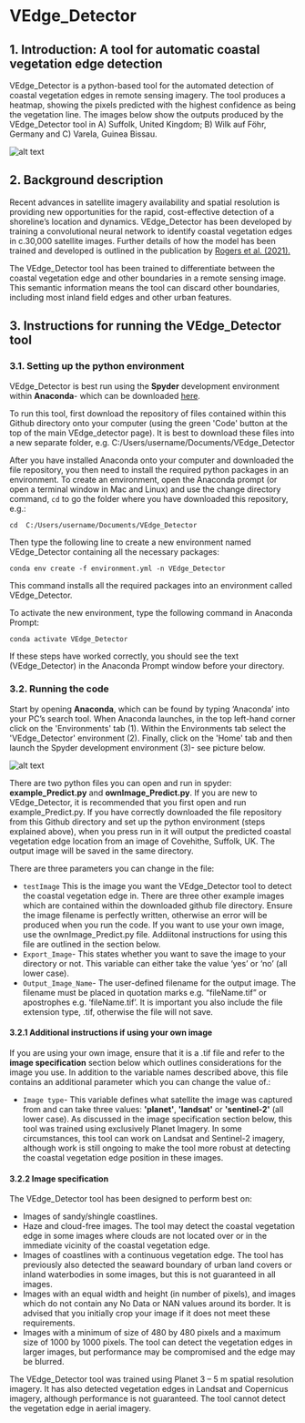 # VEdge_Detector
## 1. Introduction: A tool for automatic coastal vegetation edge detection

VEdge_Detector is a python-based tool for the automated detection of coastal vegetation edges in remote sensing imagery. The tool produces a heatmap, showing the pixels predicted with the highest confidence as being the vegetation line. The images below show the outputs produced by the VEdge_Detector tool in A) Suffolk, United Kingdom; B) Wilk auf Föhr, Germany and C) Varela, Guinea Bissau. 

![alt text](https://github.com/MartinSJRogers/VEdge_Detector/blob/main/example_Images.png) 

## 2. Background description

Recent advances in satellite imagery availability and spatial resolution is providing new opportunities for the rapid, cost-effective detection of a shoreline’s location and dynamics. VEdge_Detector has been developed by training a convolutional neural network to identify coastal vegetation edges in c.30,000 satellite images. Further details of how the model has been trained and developed is outlined in the publication by [Rogers et al. (2021).](https://www.tandfonline.com/doi/abs/10.1080/01431161.2021.1897185?journalCode=tres20)  

The VEdge_Detector tool has been trained to differentiate between the coastal vegetation edge and other boundaries in a remote sensing image. This semantic information means the tool can discard other boundaries, including most inland field edges and other urban features. 

## 3. Instructions for running the VEdge_Detector tool

### 3.1. Setting up the python environment

VEdge_Detector is best run using the **Spyder** development environment within **Anaconda**- which can be downloaded [here](https://docs.anaconda.com/anaconda/install/).

To run this tool, first download the repository of files contained within this Github directory onto your computer (using the green 'Code' button at the top of the main VEdge_detector page). It is best to download these files into a new separate folder, e.g. C:/Users/username/Documents/VEdge_Detector

After you have installed Anaconda onto your computer and downloaded the file repository, you then need to install the required python packages in an environment. To create an environment, open the Anaconda prompt (or open a terminal window in Mac and Linux) and use the change directory command, `cd` to go the folder where you have downloaded this repository, e.g.:

```
cd  C:/Users/username/Documents/VEdge_Detector 
```

Then type the following line to create a new environment named VEdge_Detector containing all the necessary packages:

```
conda env create -f environment.yml -n VEdge_Detector
```

This command installs all the required packages into an environment called VEdge_Detector. 

To activate the new environment, type the following command in Anaconda Prompt: 

```
conda activate VEdge_Detector
```

If these steps have worked correctly, you should see the text (VEdge_Detector) in the Anaconda Prompt window before your directory. 

### 3.2. Running the code
Start by opening **Anaconda**, which can be found by typing ‘Anaconda’ into your PC’s search tool. When Anaconda launches, in the top left-hand corner click on the 'Environments' tab (1). Within the Environments tab select the 'VEdge_Detector' environment (2). Finally, click on the 'Home' tab and then launch the Spyder development environment (3)- see picture below. 

![alt text](https://github.com/MartinSJRogers/VEdge_Detector/blob/main/Anaconda_Instructions.png) 

There are two python files you can open and run in spyder: **example_Predict.py** and **ownImage_Predict.py**. If you are new to VEdge_Detector, it is recommended that you first open and run example_Predict.py. If you have correctly downloaded the file repository from this Github directory and set up the python environment (steps explained above), when you press run in it will output the predicted coastal vegetation edge location from an image of Covehithe, Suffolk, UK. The output image will be saved in the same directory. 

There are three parameters you can change in the file: 
-	`testImage` This is the image you want the VEdge_Detector tool to detect the coastal vegetation edge in. There are three other example images which are contained within the downloaded github file directory. Ensure the image filename is perfectly written, otherwise an error will be produced when you run the code. If you want to use your own image, use the ownImage_Predict.py file. Addiitonal instructions for using this file are outlined in the section below. 
-	`Export_Image`- This states whether you want to save the image to your directory or not. This variable can either take the value ‘yes’ or ‘no’ (all lower case). 
-	`Output_Image_Name`- The user-defined filename for the output image. The filename must be placed in quotation marks e.g. “fileName.tif” or apostrophes e.g. ‘fileName.tif’. It is important you also include the file extension type, .tif, otherwise the file will not save. 

#### 3.2.1 Additional instructions if using your own image

If you are using your own image, ensure that it is a .tif file and refer to the **image specification** section below which outlines considerations for the image you use.
In addition to the variable names described above, this file contains an additional parameter which you can change the value of.:

- `Image type`- This variable defines what satellite the image was captured from and can take three values: **'planet'**, **'landsat'** or **'sentinel-2'** (all lower case). As discussed in the image specification section below, this tool was trained using exclusively Planet Imagery. In some circumstances, this tool can work on Landsat and Sentinel-2 imagery, although work is still ongoing to make the tool more robust at detecting the coastal vegetation edge position in these images. 

#### 3.2.2 Image specification

The VEdge_Detector tool has been designed to perform best on:
- Images of sandy/shingle coastlines. 
- Haze and cloud-free images. The tool may detect the coastal vegetation edge in some images where clouds are not located over or in the immediate vicinity of the coastal vegetation edge.
- Images of coastlines with a continuous vegetation edge. The tool has previously also detected the seaward boundary of urban land covers or inland waterbodies in some images, but this is not guaranteed in all images.
- Images with an equal width and height (in number of pixels), and images which do not contain any No Data or NAN values around its border. It is advised that you initially crop your image if it does not meet these requirements. 
- Images with a minimum of size of 480 by 480 pixels and a maximum size of 1000 by 1000 pixels. The tool can detect the vegetation edges in larger images, but performance may be compromised and the edge may be blurred. 

The VEdge_Detector tool was trained using Planet 3 – 5 m spatial resolution imagery. It has also detected vegetation edges in Landsat and Copernicus imagery, although performance is not guaranteed. The tool cannot detect the vegetation edge in aerial imagery. 

